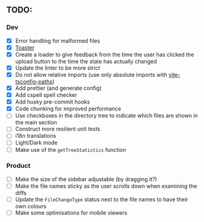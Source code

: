 ## TODO:

### Dev

- [x] Error handling for malformed files
- [x] [Toaster](https://www.npmjs.com/package/react-toastify)
- [x] Create a loader to give feedback from the time the user has clicked the upload button to the time the state has actually changed
- [x] Update the linter to be more strict
- [x] Do not allow relative imports (use only absolute imports with [vite-tsconfig-paths](https://www.npmjs.com/package/vite-tsconfig-paths))
- [x] Add prettier (and generate config)
- [x] Add cspell spell checker
- [x] Add husky pre-commit hooks
- [x] Code chunking for improved performance
- [ ] Use checkboxes in the directory tree to indicate which files are shown in the main section
- [ ] Construct more resilient unit tests
- [ ] i18n translations
- [ ] Light/Dark mode
- [ ] Make use of the `getTreeStatistics` function

### Product

- [ ] Make the size of the sidebar adjustable (by dragging it?)
- [ ] Make the file names sticky as the user scrolls down when examining the diffs
- [ ] Update the `FileChangeType` status next to the file names to have their own colours
- [ ] Make some optimisations for mobile viewers
